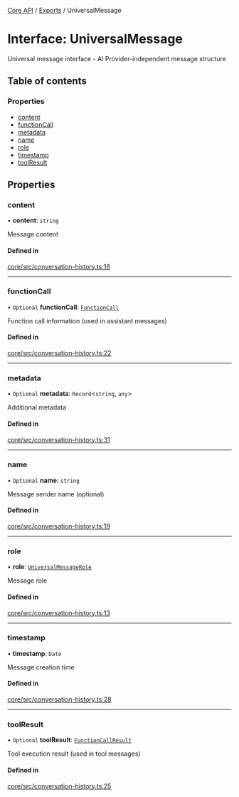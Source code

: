 <!-- 
 ⚠️  AUTO-GENERATED FILE - DO NOT EDIT MANUALLY
 This file is automatically generated by scripts/docs-generator.js
 To make changes, edit the source TypeScript files or update the generator script
-->

[Core API](../../) / [Exports](../modules) / UniversalMessage

# Interface: UniversalMessage

Universal message interface - AI Provider-independent message structure

## Table of contents

### Properties

- [content](UniversalMessage#content)
- [functionCall](UniversalMessage#functioncall)
- [metadata](UniversalMessage#metadata)
- [name](UniversalMessage#name)
- [role](UniversalMessage#role)
- [timestamp](UniversalMessage#timestamp)
- [toolResult](UniversalMessage#toolresult)

## Properties

### content

• **content**: `string`

Message content

#### Defined in

[core/src/conversation-history.ts:16](https://github.com/woojubb/robota/blob/8f648f4ea0cfa488c5bb8d1bbd3b037ae7f0ab4b/packages/core/src/conversation-history.ts#L16)

___

### functionCall

• `Optional` **functionCall**: [`FunctionCall`](FunctionCall)

Function call information (used in assistant messages)

#### Defined in

[core/src/conversation-history.ts:22](https://github.com/woojubb/robota/blob/8f648f4ea0cfa488c5bb8d1bbd3b037ae7f0ab4b/packages/core/src/conversation-history.ts#L22)

___

### metadata

• `Optional` **metadata**: `Record`\<`string`, `any`\>

Additional metadata

#### Defined in

[core/src/conversation-history.ts:31](https://github.com/woojubb/robota/blob/8f648f4ea0cfa488c5bb8d1bbd3b037ae7f0ab4b/packages/core/src/conversation-history.ts#L31)

___

### name

• `Optional` **name**: `string`

Message sender name (optional)

#### Defined in

[core/src/conversation-history.ts:19](https://github.com/woojubb/robota/blob/8f648f4ea0cfa488c5bb8d1bbd3b037ae7f0ab4b/packages/core/src/conversation-history.ts#L19)

___

### role

• **role**: [`UniversalMessageRole`](../modules#universalmessagerole)

Message role

#### Defined in

[core/src/conversation-history.ts:13](https://github.com/woojubb/robota/blob/8f648f4ea0cfa488c5bb8d1bbd3b037ae7f0ab4b/packages/core/src/conversation-history.ts#L13)

___

### timestamp

• **timestamp**: `Date`

Message creation time

#### Defined in

[core/src/conversation-history.ts:28](https://github.com/woojubb/robota/blob/8f648f4ea0cfa488c5bb8d1bbd3b037ae7f0ab4b/packages/core/src/conversation-history.ts#L28)

___

### toolResult

• `Optional` **toolResult**: [`FunctionCallResult`](FunctionCallResult)

Tool execution result (used in tool messages)

#### Defined in

[core/src/conversation-history.ts:25](https://github.com/woojubb/robota/blob/8f648f4ea0cfa488c5bb8d1bbd3b037ae7f0ab4b/packages/core/src/conversation-history.ts#L25)
